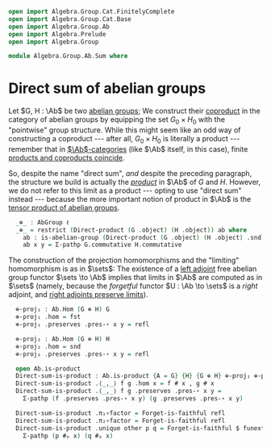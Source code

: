 ```agda
open import Algebra.Group.Cat.FinitelyComplete
open import Algebra.Group.Cat.Base
open import Algebra.Group.Ab
open import Algebra.Prelude
open import Algebra.Group

module Algebra.Group.Ab.Sum where
```

<!--
```agda
module _ {ℓ} (G H : AbGroup ℓ) where
  private
    module G = AbGrp G
    module H = AbGrp H
```
-->

# Direct sum of abelian groups

Let $G, H : \Ab$ be two [abelian groups]; We construct their [coproduct]
in the category of abelian groups by equipping the set $G_0 \times H_0$
with the "pointwise" group structure. While this might seem like an odd
way of constructing a coproduct --- after all, $G_0 \times H_0$ is
literally a product --- remember that in [$\Ab$-categories] (like $\Ab$
itself, in this case), finite [products and coproducts coincide][additive].

So, despite the name "direct sum", _and_ despite the preceding
paragraph, the structure we build is actually the [_product_] in $\Ab$ of
$G$ and $H$. However, we do not refer to this limit as a product ---
opting to use "direct sum" instead --- because the more important notion
of product in $\Ab$ is the [tensor product of abelian groups][tensor].

[coproduct]: Cat.Diagram.Coproduct.html
[abelian groups]: Algebra.Group.Ab.html#abelian-groups
[$\Ab$-categories]: Cat.Abelian.Base.html#ab-enriched-categories
[additive]: Cat.Abelian.Base.html#additive-categories
[_product_]: Cat.Diagram.Product.html
[tensor]: Algebra.Group.Ab.html#the-tensor-product

```agda
  _⊕_ : AbGroup ℓ
  _⊕_ = restrict (Direct-product (G .object) (H .object)) ab where
    ab : is-abelian-group (Direct-product (G .object) (H .object) .snd)
    ab x y = Σ-pathp G.commutative H.commutative
```

<!--
```agda
module _ {ℓ} {G H : AbGroup ℓ} where
  private
    module G = AbGrp G
    module H = AbGrp H
  open Group-hom
```
-->

The construction of the projection homomorphisms and the "limiting"
homomorphism is as in $\sets$: The existence of a [left adjoint] free
abelian group functor $\sets \to \Ab$ implies that limits in $\Ab$ are
computed as in $\sets$ (namely, because the _forgetful_ functor $U : \Ab
\to \sets$ is a _right_ adjoint, and [right adjoints preserve
limits][rapl]).

[left adjoint]: Cat.Functor.Adjoint.html
[rapl]: Cat.Functor.Adjoint.Continuous.html

```agda
  ⊕-proj₁ : Ab.Hom (G ⊕ H) G
  ⊕-proj₁ .hom = fst
  ⊕-proj₁ .preserves .pres-⋆ x y = refl

  ⊕-proj₂ : Ab.Hom (G ⊕ H) H
  ⊕-proj₂ .hom = snd
  ⊕-proj₂ .preserves .pres-⋆ x y = refl

  open Ab.is-product
  Direct-sum-is-product : Ab.is-product {A = G} {H} {G ⊕ H} ⊕-proj₁ ⊕-proj₂
  Direct-sum-is-product .⟨_,_⟩ f g .hom x = f # x , g # x
  Direct-sum-is-product .⟨_,_⟩ f g .preserves .pres-⋆ x y =
    Σ-pathp (f .preserves .pres-⋆ x y) (g .preserves .pres-⋆ x y)

  Direct-sum-is-product .π₁∘factor = Forget-is-faithful refl
  Direct-sum-is-product .π₂∘factor = Forget-is-faithful refl
  Direct-sum-is-product .unique other p q = Forget-is-faithful $ funext λ x →
    Σ-pathp (p #ₚ x) (q #ₚ x)
```
